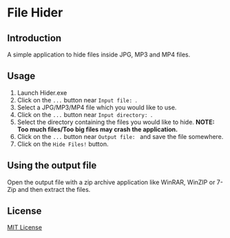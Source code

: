 # File Hider

## Introduction
A simple application to hide files inside JPG, MP3 and MP4 files.

## Usage
 1) Launch Hider.exe
 2) Click on the `...` button near `Input file: `.
 3) Select a JPG/MP3/MP4 file which you would like to use.
 4) Click on the `...` button near `Input directory: `.
 5) Select the directory containing the files you would like to hide. **NOTE: Too much files/Too big files may crash the application.**
 6) Click on the `...` button near `Output file: ` and save the file somewhere.
 7) Click on the `Hide Files!` button.

## Using the output file
Open the output file with a zip archive application like WinRAR, WinZIP or 7-Zip and then extract the files.

## License
[MIT License](./LICENSE.md)
